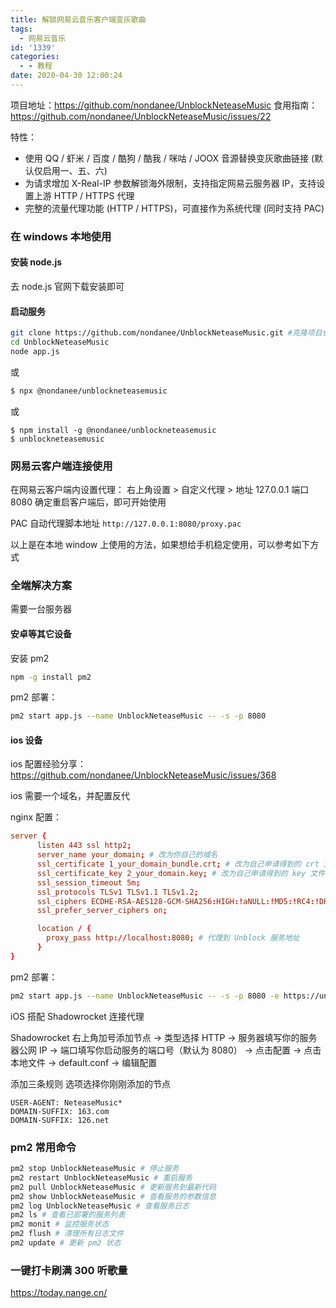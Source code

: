 ```yaml
---
title: 解锁网易云音乐客户端变灰歌曲
tags:
  - 网易云音乐
id: '1339'
categories:
  - - 教程
date: 2020-04-30 12:00:24
---
```


项目地址：https://github.com/nondanee/UnblockNeteaseMusic
食用指南：https://github.com/nondanee/UnblockNeteaseMusic/issues/22

特性：

- 使用 QQ / 虾米 / 百度 / 酷狗 / 酷我 / 咪咕 / JOOX 音源替换变灰歌曲链接 (默认仅启用一、五、六)
- 为请求增加 X-Real-IP 参数解锁海外限制，支持指定网易云服务器 IP，支持设置上游 HTTP / HTTPS 代理
- 完整的流量代理功能 (HTTP / HTTPS)，可直接作为系统代理 (同时支持 PAC)

### 在 windows 本地使用

#### 安装 node.js

去 node.js 官网下载安装即可

#### 启动服务

```bash
git clone https://github.com/nondanee/UnblockNeteaseMusic.git #克隆项目仓库
cd UnblockNeteaseMusic
node app.js
```

或

```bash
$ npx @nondanee/unblockneteasemusic
```

或

```
$ npm install -g @nondanee/unblockneteasemusic
$ unblockneteasemusic
```

### 网易云客户端连接使用

在网易云客户端内设置代理：
右上角设置 > 自定义代理 > 地址 127.0.0.1 端口 8080
确定重启客户端后，即可开始使用

PAC 自动代理脚本地址 `http://127.0.0.1:8080/proxy.pac`

以上是在本地 window 上使用的方法，如果想给手机稳定使用，可以参考如下方式

### 全端解决方案

需要一台服务器

#### 安卓等其它设备

安装 pm2

```bash
npm -g install pm2
```

pm2 部署：

```bash
pm2 start app.js --name UnblockNeteaseMusic -- -s -p 8080
```

#### ios 设备

ios 配置经验分享：https://github.com/nondanee/UnblockNeteaseMusic/issues/368

ios 需要一个域名，并配置反代

nginx 配置：

```conf
server {
	  listen 443 ssl http2;
	  server_name your_domain; # 改为你自己的域名
	  ssl_certificate 1_your_domain_bundle.crt; # 改为自己申请得到的 crt 文件的名称
	  ssl_certificate_key 2_your_domain.key; # 改为自己申请得到的 key 文件的名称
	  ssl_session_timeout 5m;
	  ssl_protocols TLSv1 TLSv1.1 TLSv1.2;
	  ssl_ciphers ECDHE-RSA-AES128-GCM-SHA256:HIGH:!aNULL:!MD5:!RC4:!DHE;
	  ssl_prefer_server_ciphers on;

	  location / {
	    proxy_pass http://localhost:8080; # 代理到 Unblock 服务地址
	  }
}
```

pm2 部署：

```bash
pm2 start app.js --name UnblockNeteaseMusic -- -s -p 8080 -e https://unblockneteasemusic.ayyy.club
```

iOS 搭配 Shadowrocket 连接代理

Shadowrocket 右上角加号添加节点 -> 类型选择 HTTP -> 服务器填写你的服务器公网 IP -> 端口填写你启动服务的端口号（默认为 8080） -> 点击配置 -> 点击本地文件 -> default.conf -> 编辑配置

添加三条规则 选项选择你刚刚添加的节点

```
USER-AGENT: NeteaseMusic*
DOMAIN-SUFFIX: 163.com
DOMAIN-SUFFIX: 126.net
```

### pm2 常用命令

```bash
pm2 stop UnblockNeteaseMusic # 停止服务
pm2 restart UnblockNeteaseMusic # 重启服务
pm2 pull UnblockNeteaseMusic # 更新服务到最新代码
pm2 show UnblockNeteaseMusic # 查看服务的参数信息
pm2 log UnblockNeteaseMusic # 查看服务日志
pm2 ls # 查看已部署的服务列表
pm2 monit # 监控服务状态
pm2 flush # 清理所有日志文件
pm2 update # 更新 pm2 状态
```

### 一键打卡刷满 300 听歌量

https://today.nange.cn/


<div style="display: none;">
使用方法参考

https://www.nange.cn/unlock-netease-music.html
</div>
</div>
